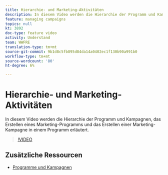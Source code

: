 ```yaml
---
title: Hierarchie- und Marketing-Aktivitäten
description: In diesem Video werden die Hierarchie der Programm und Kampagnen in Adobe Campaign Standard (ACS), das Erstellen eines Marketing-Programms und das Erstellen einer Marketing-Kampagne in einem Programm erläutert.
feature: managing campaigns
topics: null
kt: 3892
doc-type: feature video
activity: Understand
team: WWFRE
translation-type: tm+mt
source-git-commit: 9b1d8c5fb895d84da14a0402ec1f130b90a991b0
workflow-type: tm+mt
source-wordcount: '80'
ht-degree: 6%

---
```



# Hierarchie- und Marketing-Aktivitäten

In diesem Video werden die Hierarchie der Programm und Kampagnen, das Erstellen eines Marketing-Programms und das Erstellen einer Marketing-Kampagne in einem Programm erläutert.

>[!VIDEO](https://video.tv.adobe.com/v/18465?quality=12)

## Zusätzliche Ressourcen

* [Programme und Kampagnen](https://docs.adobe.com/content/help/en/campaign-standard/using/getting-started/marketing-plans/programs-and-campaigns.html)
